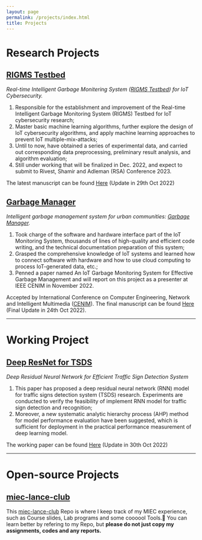```yaml
---
layout: page
permalink: /projects/index.html
title: Projects
---
```


# Research Projects

## [RIGMS Testbed]

*Real-time Intelligent Garbage Monitering System ([RIGMS Testbed]) for IoT Cybersecurity.*

1. Responsible for the establishment and improvement of the Real-time Intelligent Garbage Monitoring System (RIGMS) Testbed for IoT cybersecurity research;
2. Master basic machine learning algorithms, further explore the design of IoT cybersecurity algorithms, and apply machine learning approaches to prevent IoT multiple-mix-attacks;
3. Until to now, have obtained a series of experimental data, and carried out corresponding data preprocessing, preliminary result analysis, and algorithm evaluation;
4. Still under working that will be finalized in Dec. 2022, and expect to submit to Rivest, Shamir and Adleman (RSA) Conference 2023.

The latest manuscript can be found [Here](https://caihanlin.com/mypaper/202210camb.pdf) (Update in 29th Oct 2022)

[RIGMS Testbed]:https://caihanlin.com/mypaper/202210camb.pdf

 

## [Garbage Manager]

*Intelligent garbage management system for urban communities: [Garbage Manager].*

1. Took charge of the software and hardware interface part of the IoT Monitoring System, thousands of lines of high-quality and efficient code writing, and the technical documentation preparation of this system;
1. Grasped the comprehensive knowledge of IoT systems and learned how to connect software with hardware and how to use cloud computing to process IoT-generated data, etc.;
1. Penned a paper named An IoT Garbage Monitoring System for Effective Garbage Management and will report on this project as a presenter at IEEE CENIM in November 2022.

Accepted by International Conference on Computer Engineering, Network and Intelligent Multimedia ([CENIM]). The final manuscript can be found [Here](https://caihanlin.com/mypaper/202208cenim.pdf) (Final Update in 24th Oct 2022).

[Garbage Manager]: https://caihanlin.com/mypaper/202208cenim.pdf

[CENIM]:http://cenim.its.ac.id/#pdfexpress

 





---



# Working Project

## [Deep ResNet for TSDS]

*Deep Residual Neural Network for Efficient Traffic Sign Detection System*

1. This paper has proposed a deep residual neural network (RNN) model for traffic signs detection system (TSDS) research. Experiments are conducted to verify the feasibility of implement RNN model for traffic sign detection and recognition;
1. Moreover, a new systematic analytic hierarchy process (AHP) method for model performance evaluation have been suggested, which is sufficient for deployment in the practical performance measurement of deep learning model.

The working paper can be found [Here](https://caihanlin.com/mypaper/ResNet-TSDS-v1-1029.pdf ) (Update in 30th Oct 2022)

[Deep ResNet for TSDS]: https://caihanlin.com/mypaper/ResNet-TSDS-v1-1029.pdf







---

# Open-source Projects

## [miec-lance-club]

This [miec-lance-club] Repo is where I keep track of my MIEC experience, such as Course slides, Lab programs and some coooool Tools.🙈 You can learn better by refering to my Repo, but **please do not just copy my assignments, codes and any reports.**

[miec-lance-club]:https://github.com/GuangLun2000/miec-club-lance









